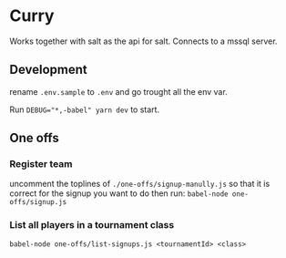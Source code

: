 # Curry

Works together with salt as the api for salt.
Connects to a mssql server.

## Development

rename `.env.sample` to `.env` and go trought all the env var.

Run `DEBUG="*,-babel" yarn dev` to start.

## One offs

### Register team

uncomment the toplines of `./one-offs/signup-manully.js` so that it is correct for the signup you want to do
then run:
`babel-node one-offs/signup.js`

### List all players in a tournament class

`babel-node one-offs/list-signups.js <tournamentId> <class>`
